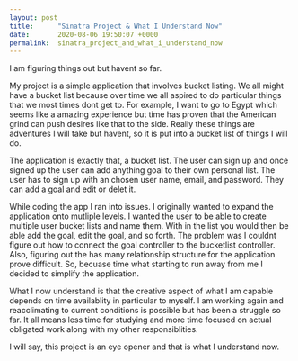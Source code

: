 ```yaml
---
layout: post
title:      "Sinatra Project & What I Understand Now"
date:       2020-08-06 19:50:07 +0000
permalink:  sinatra_project_and_what_i_understand_now
---
```


I am figuring things out but havent so far.  

My project is a simple application that involves bucket listing.  We all might have a bucket list because over time we all aspired to do particular things that we most times dont get to.  For example, I want to go to Egypt which seems like a amazing experience but time has proven that the American grind can push desires like that to the side.  Really these things are adventures I will take but havent, so it is put into a bucket list of things I will do.

The application is exactly that, a bucket list.  The user can sign up and once signed up the user can add anything goal to their own personal list.  The user has to sign up with an chosen user name, email, and password.  They can add a goal and edit or delet it.  

While coding the app I ran into issues.  I originally wanted to expand the application onto mutliple levels.  I wanted the user to be able to create multiple user bucket lists and name them.  With in the list you would then be able add the goal, edit the goal, and so forth.  The problem was I couldnt figure out how to connect the goal controller to the bucketlist controller.  Also, figuring out the has many relationship structure for the application prove difficult.  So, becuase time what starting to run away from me I decided to simplify the application.

What I now understand is that the creative aspect of what I am capable depends on time availablity in particular to myself.  I am working again and reacclimating to current conditions is possible but has been a struggle so far.  It all means less time for studying and more time focused on actual obligated work along with my other responsiblities.  

I will say, this project is an eye opener and that is what I understand now.
